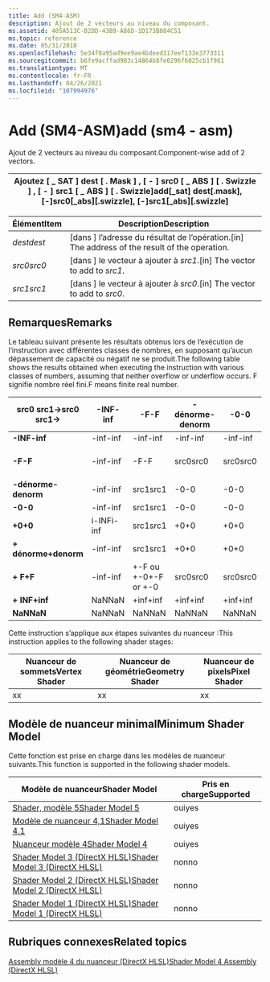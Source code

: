 ```yaml
---
title: Add (SM4-ASM)
description: Ajout de 2 vecteurs au niveau du composant.
ms.assetid: 405A513C-B2DD-43B9-A86D-1D173B084C51
ms.topic: reference
ms.date: 05/31/2018
ms.openlocfilehash: 5e34f0a95ad9ee9ae4bdeed317eef133e3773311
ms.sourcegitcommit: b6fe9acffad983c14864b8fe0296f6025cb1f961
ms.translationtype: MT
ms.contentlocale: fr-FR
ms.lasthandoff: 04/26/2021
ms.locfileid: "107994976"
---
```

# <a name="add-sm4---asm"></a><span data-ttu-id="9c826-103">Add (SM4-ASM)</span><span class="sxs-lookup"><span data-stu-id="9c826-103">add (sm4 - asm)</span></span>

<span data-ttu-id="9c826-104">Ajout de 2 vecteurs au niveau du composant.</span><span class="sxs-lookup"><span data-stu-id="9c826-104">Component-wise add of 2 vectors.</span></span>



| <span data-ttu-id="9c826-105">Ajoutez \[ \_ SAT \] dest \[ . Mask \] , \[ - \] src0 \[ \_ ABS \] \[ . Swizzle \] , \[ - \] src1 \[ \_ ABS \] \[ . Swizzle\]</span><span class="sxs-lookup"><span data-stu-id="9c826-105">add\[\_sat\] dest\[.mask\], \[-\]src0\[\_abs\]\[.swizzle\], \[-\]src1\[\_abs\]\[.swizzle\]</span></span> |
|--------------------------------------------------------------------------------------------|



 



| <span data-ttu-id="9c826-106">Élément</span><span class="sxs-lookup"><span data-stu-id="9c826-106">Item</span></span>                                                            | <span data-ttu-id="9c826-107">Description</span><span class="sxs-lookup"><span data-stu-id="9c826-107">Description</span></span>                                                   |
|-----------------------------------------------------------------|---------------------------------------------------------------|
| <span data-ttu-id="9c826-108"><span id="dest"></span><span id="DEST"></span>*dest*</span><span class="sxs-lookup"><span data-stu-id="9c826-108"><span id="dest"></span><span id="DEST"></span>*dest*</span></span><br/> | <span data-ttu-id="9c826-109">\[dans \] l’adresse du résultat de l’opération.</span><span class="sxs-lookup"><span data-stu-id="9c826-109">\[in\] The address of the result of the operation.</span></span><br/> |
| <span data-ttu-id="9c826-110"><span id="src0"></span><span id="SRC0"></span>*src0*</span><span class="sxs-lookup"><span data-stu-id="9c826-110"><span id="src0"></span><span id="SRC0"></span>*src0*</span></span><br/> | <span data-ttu-id="9c826-111">\[dans \] le vecteur à ajouter à *src1*.</span><span class="sxs-lookup"><span data-stu-id="9c826-111">\[in\] The vector to add to *src1*.</span></span><br/>                |
| <span data-ttu-id="9c826-112"><span id="src1"></span><span id="SRC1"></span>*src1*</span><span class="sxs-lookup"><span data-stu-id="9c826-112"><span id="src1"></span><span id="SRC1"></span>*src1*</span></span><br/> | <span data-ttu-id="9c826-113">\[dans \] le vecteur à ajouter à *src0*.</span><span class="sxs-lookup"><span data-stu-id="9c826-113">\[in\] The vector to add to *src0*.</span></span><br/>                |



 

## <a name="remarks"></a><span data-ttu-id="9c826-114">Remarques</span><span class="sxs-lookup"><span data-stu-id="9c826-114">Remarks</span></span>

<span data-ttu-id="9c826-115">Le tableau suivant présente les résultats obtenus lors de l’exécution de l’instruction avec différentes classes de nombres, en supposant qu’aucun dépassement de capacité ou négatif ne se produit.</span><span class="sxs-lookup"><span data-stu-id="9c826-115">The following table shows the results obtained when executing the instruction with various classes of numbers, assuming that neither overflow or underflow occurs.</span></span> <span data-ttu-id="9c826-116">F signifie nombre réel fini.</span><span class="sxs-lookup"><span data-stu-id="9c826-116">F means finite real number.</span></span>



| <span data-ttu-id="9c826-117">**src0 src1->**</span><span class="sxs-lookup"><span data-stu-id="9c826-117">**src0 src1->**</span></span> | <span data-ttu-id="9c826-118">**-INF**</span><span class="sxs-lookup"><span data-stu-id="9c826-118">**-inf**</span></span> | <span data-ttu-id="9c826-119">**-F**</span><span class="sxs-lookup"><span data-stu-id="9c826-119">**-F**</span></span>     | <span data-ttu-id="9c826-120">**-dénorme**</span><span class="sxs-lookup"><span data-stu-id="9c826-120">**-denorm**</span></span> | <span data-ttu-id="9c826-121">**-0**</span><span class="sxs-lookup"><span data-stu-id="9c826-121">**-0**</span></span> | <span data-ttu-id="9c826-122">**+0**</span><span class="sxs-lookup"><span data-stu-id="9c826-122">**+0**</span></span> | <span data-ttu-id="9c826-123">**dénorme**</span><span class="sxs-lookup"><span data-stu-id="9c826-123">**denorm**</span></span> | <span data-ttu-id="9c826-124">**+ F**</span><span class="sxs-lookup"><span data-stu-id="9c826-124">**+F**</span></span>     | <span data-ttu-id="9c826-125">**+ INF**</span><span class="sxs-lookup"><span data-stu-id="9c826-125">**+inf**</span></span> | <span data-ttu-id="9c826-126">**NaN**</span><span class="sxs-lookup"><span data-stu-id="9c826-126">**NaN**</span></span> |
|--------------------|----------|------------|-------------|--------|--------|------------|------------|----------|---------|
| <span data-ttu-id="9c826-127">**-INF**</span><span class="sxs-lookup"><span data-stu-id="9c826-127">**-inf**</span></span>           | <span data-ttu-id="9c826-128">-inf</span><span class="sxs-lookup"><span data-stu-id="9c826-128">-inf</span></span>     | <span data-ttu-id="9c826-129">-inf</span><span class="sxs-lookup"><span data-stu-id="9c826-129">-inf</span></span>       | <span data-ttu-id="9c826-130">-inf</span><span class="sxs-lookup"><span data-stu-id="9c826-130">-inf</span></span>        | <span data-ttu-id="9c826-131">-inf</span><span class="sxs-lookup"><span data-stu-id="9c826-131">-inf</span></span>   | <span data-ttu-id="9c826-132">-inf</span><span class="sxs-lookup"><span data-stu-id="9c826-132">-inf</span></span>   | <span data-ttu-id="9c826-133">-inf</span><span class="sxs-lookup"><span data-stu-id="9c826-133">-inf</span></span>       | <span data-ttu-id="9c826-134">-inf</span><span class="sxs-lookup"><span data-stu-id="9c826-134">-inf</span></span>       | <span data-ttu-id="9c826-135">NaN</span><span class="sxs-lookup"><span data-stu-id="9c826-135">NaN</span></span>      | <span data-ttu-id="9c826-136">NaN</span><span class="sxs-lookup"><span data-stu-id="9c826-136">NaN</span></span>     |
| <span data-ttu-id="9c826-137">**-F**</span><span class="sxs-lookup"><span data-stu-id="9c826-137">**-F**</span></span>             | <span data-ttu-id="9c826-138">-inf</span><span class="sxs-lookup"><span data-stu-id="9c826-138">-inf</span></span>     | <span data-ttu-id="9c826-139">-F</span><span class="sxs-lookup"><span data-stu-id="9c826-139">-F</span></span>         | <span data-ttu-id="9c826-140">src0</span><span class="sxs-lookup"><span data-stu-id="9c826-140">src0</span></span>        | <span data-ttu-id="9c826-141">src0</span><span class="sxs-lookup"><span data-stu-id="9c826-141">src0</span></span>   | <span data-ttu-id="9c826-142">src0</span><span class="sxs-lookup"><span data-stu-id="9c826-142">src0</span></span>   | <span data-ttu-id="9c826-143">src0</span><span class="sxs-lookup"><span data-stu-id="9c826-143">src0</span></span>       | <span data-ttu-id="9c826-144">+-F ou +-0</span><span class="sxs-lookup"><span data-stu-id="9c826-144">+-F or +-0</span></span> | <span data-ttu-id="9c826-145">+inf</span><span class="sxs-lookup"><span data-stu-id="9c826-145">+inf</span></span>     | <span data-ttu-id="9c826-146">NaN</span><span class="sxs-lookup"><span data-stu-id="9c826-146">NaN</span></span>     |
| <span data-ttu-id="9c826-147">**-dénorme**</span><span class="sxs-lookup"><span data-stu-id="9c826-147">**-denorm**</span></span>        | <span data-ttu-id="9c826-148">-inf</span><span class="sxs-lookup"><span data-stu-id="9c826-148">-inf</span></span>     | <span data-ttu-id="9c826-149">src1</span><span class="sxs-lookup"><span data-stu-id="9c826-149">src1</span></span>       | <span data-ttu-id="9c826-150">-0</span><span class="sxs-lookup"><span data-stu-id="9c826-150">-0</span></span>          | <span data-ttu-id="9c826-151">-0</span><span class="sxs-lookup"><span data-stu-id="9c826-151">-0</span></span>     | <span data-ttu-id="9c826-152">+0</span><span class="sxs-lookup"><span data-stu-id="9c826-152">+0</span></span>     | <span data-ttu-id="9c826-153">+0</span><span class="sxs-lookup"><span data-stu-id="9c826-153">+0</span></span>         | <span data-ttu-id="9c826-154">src1</span><span class="sxs-lookup"><span data-stu-id="9c826-154">src1</span></span>       | <span data-ttu-id="9c826-155">+inf</span><span class="sxs-lookup"><span data-stu-id="9c826-155">+inf</span></span>     | <span data-ttu-id="9c826-156">NaN</span><span class="sxs-lookup"><span data-stu-id="9c826-156">NaN</span></span>     |
| <span data-ttu-id="9c826-157">**-0**</span><span class="sxs-lookup"><span data-stu-id="9c826-157">**-0**</span></span>             | <span data-ttu-id="9c826-158">-inf</span><span class="sxs-lookup"><span data-stu-id="9c826-158">-inf</span></span>     | <span data-ttu-id="9c826-159">src1</span><span class="sxs-lookup"><span data-stu-id="9c826-159">src1</span></span>       | <span data-ttu-id="9c826-160">-0</span><span class="sxs-lookup"><span data-stu-id="9c826-160">-0</span></span>          | <span data-ttu-id="9c826-161">-0</span><span class="sxs-lookup"><span data-stu-id="9c826-161">-0</span></span>     | <span data-ttu-id="9c826-162">+0</span><span class="sxs-lookup"><span data-stu-id="9c826-162">+0</span></span>     | <span data-ttu-id="9c826-163">+0</span><span class="sxs-lookup"><span data-stu-id="9c826-163">+0</span></span>         | <span data-ttu-id="9c826-164">src1</span><span class="sxs-lookup"><span data-stu-id="9c826-164">src1</span></span>       | <span data-ttu-id="9c826-165">+inf</span><span class="sxs-lookup"><span data-stu-id="9c826-165">+inf</span></span>     | <span data-ttu-id="9c826-166">NaN</span><span class="sxs-lookup"><span data-stu-id="9c826-166">NaN</span></span>     |
| <span data-ttu-id="9c826-167">**+0**</span><span class="sxs-lookup"><span data-stu-id="9c826-167">**+0**</span></span>             | <span data-ttu-id="9c826-168">i-INF</span><span class="sxs-lookup"><span data-stu-id="9c826-168">i-inf</span></span>    | <span data-ttu-id="9c826-169">src1</span><span class="sxs-lookup"><span data-stu-id="9c826-169">src1</span></span>       | <span data-ttu-id="9c826-170">+0</span><span class="sxs-lookup"><span data-stu-id="9c826-170">+0</span></span>          | <span data-ttu-id="9c826-171">+0</span><span class="sxs-lookup"><span data-stu-id="9c826-171">+0</span></span>     | <span data-ttu-id="9c826-172">+0</span><span class="sxs-lookup"><span data-stu-id="9c826-172">+0</span></span>     | <span data-ttu-id="9c826-173">+0</span><span class="sxs-lookup"><span data-stu-id="9c826-173">+0</span></span>         | <span data-ttu-id="9c826-174">src1</span><span class="sxs-lookup"><span data-stu-id="9c826-174">src1</span></span>       | <span data-ttu-id="9c826-175">+inf</span><span class="sxs-lookup"><span data-stu-id="9c826-175">+inf</span></span>     | <span data-ttu-id="9c826-176">NaN</span><span class="sxs-lookup"><span data-stu-id="9c826-176">NaN</span></span>     |
| <span data-ttu-id="9c826-177">**+ dénorme**</span><span class="sxs-lookup"><span data-stu-id="9c826-177">**+denorm**</span></span>        | <span data-ttu-id="9c826-178">-inf</span><span class="sxs-lookup"><span data-stu-id="9c826-178">-inf</span></span>     | <span data-ttu-id="9c826-179">src1</span><span class="sxs-lookup"><span data-stu-id="9c826-179">src1</span></span>       | <span data-ttu-id="9c826-180">+0</span><span class="sxs-lookup"><span data-stu-id="9c826-180">+0</span></span>          | <span data-ttu-id="9c826-181">+0</span><span class="sxs-lookup"><span data-stu-id="9c826-181">+0</span></span>     | <span data-ttu-id="9c826-182">+0</span><span class="sxs-lookup"><span data-stu-id="9c826-182">+0</span></span>     | <span data-ttu-id="9c826-183">+0</span><span class="sxs-lookup"><span data-stu-id="9c826-183">+0</span></span>         | <span data-ttu-id="9c826-184">src1</span><span class="sxs-lookup"><span data-stu-id="9c826-184">src1</span></span>       | <span data-ttu-id="9c826-185">+inf</span><span class="sxs-lookup"><span data-stu-id="9c826-185">+inf</span></span>     | <span data-ttu-id="9c826-186">NaN</span><span class="sxs-lookup"><span data-stu-id="9c826-186">NaN</span></span>     |
| <span data-ttu-id="9c826-187">**+ F**</span><span class="sxs-lookup"><span data-stu-id="9c826-187">**+F**</span></span>             | <span data-ttu-id="9c826-188">-inf</span><span class="sxs-lookup"><span data-stu-id="9c826-188">-inf</span></span>     | <span data-ttu-id="9c826-189">+-F ou +-0</span><span class="sxs-lookup"><span data-stu-id="9c826-189">+-F or +-0</span></span> | <span data-ttu-id="9c826-190">src0</span><span class="sxs-lookup"><span data-stu-id="9c826-190">src0</span></span>        | <span data-ttu-id="9c826-191">src0</span><span class="sxs-lookup"><span data-stu-id="9c826-191">src0</span></span>   | <span data-ttu-id="9c826-192">src0</span><span class="sxs-lookup"><span data-stu-id="9c826-192">src0</span></span>   | <span data-ttu-id="9c826-193">src0</span><span class="sxs-lookup"><span data-stu-id="9c826-193">src0</span></span>       | <span data-ttu-id="9c826-194">+ F</span><span class="sxs-lookup"><span data-stu-id="9c826-194">+F</span></span>         | <span data-ttu-id="9c826-195">+inf</span><span class="sxs-lookup"><span data-stu-id="9c826-195">+inf</span></span>     | <span data-ttu-id="9c826-196">NaN</span><span class="sxs-lookup"><span data-stu-id="9c826-196">NaN</span></span>     |
| <span data-ttu-id="9c826-197">**+ INF**</span><span class="sxs-lookup"><span data-stu-id="9c826-197">**+inf**</span></span>           | <span data-ttu-id="9c826-198">NaN</span><span class="sxs-lookup"><span data-stu-id="9c826-198">NaN</span></span>      | <span data-ttu-id="9c826-199">+inf</span><span class="sxs-lookup"><span data-stu-id="9c826-199">+inf</span></span>       | <span data-ttu-id="9c826-200">+inf</span><span class="sxs-lookup"><span data-stu-id="9c826-200">+inf</span></span>        | <span data-ttu-id="9c826-201">+inf</span><span class="sxs-lookup"><span data-stu-id="9c826-201">+inf</span></span>   | <span data-ttu-id="9c826-202">+inf</span><span class="sxs-lookup"><span data-stu-id="9c826-202">+inf</span></span>   | <span data-ttu-id="9c826-203">+inf</span><span class="sxs-lookup"><span data-stu-id="9c826-203">+inf</span></span>       | <span data-ttu-id="9c826-204">+inf</span><span class="sxs-lookup"><span data-stu-id="9c826-204">+inf</span></span>       | <span data-ttu-id="9c826-205">+inf</span><span class="sxs-lookup"><span data-stu-id="9c826-205">+inf</span></span>     | <span data-ttu-id="9c826-206">NaN</span><span class="sxs-lookup"><span data-stu-id="9c826-206">NaN</span></span>     |
| <span data-ttu-id="9c826-207">**NaN**</span><span class="sxs-lookup"><span data-stu-id="9c826-207">**NaN**</span></span>            | <span data-ttu-id="9c826-208">NaN</span><span class="sxs-lookup"><span data-stu-id="9c826-208">NaN</span></span>      | <span data-ttu-id="9c826-209">NaN</span><span class="sxs-lookup"><span data-stu-id="9c826-209">NaN</span></span>        | <span data-ttu-id="9c826-210">NaN</span><span class="sxs-lookup"><span data-stu-id="9c826-210">NaN</span></span>         | <span data-ttu-id="9c826-211">NaN</span><span class="sxs-lookup"><span data-stu-id="9c826-211">NaN</span></span>    | <span data-ttu-id="9c826-212">NaN</span><span class="sxs-lookup"><span data-stu-id="9c826-212">NaN</span></span>    | <span data-ttu-id="9c826-213">NaN</span><span class="sxs-lookup"><span data-stu-id="9c826-213">NaN</span></span>        | <span data-ttu-id="9c826-214">NaN</span><span class="sxs-lookup"><span data-stu-id="9c826-214">NaN</span></span>        | <span data-ttu-id="9c826-215">NaN</span><span class="sxs-lookup"><span data-stu-id="9c826-215">NaN</span></span>      | <span data-ttu-id="9c826-216">NaN</span><span class="sxs-lookup"><span data-stu-id="9c826-216">NaN</span></span>     |



 

<span data-ttu-id="9c826-217">Cette instruction s’applique aux étapes suivantes du nuanceur :</span><span class="sxs-lookup"><span data-stu-id="9c826-217">This instruction applies to the following shader stages:</span></span>



| <span data-ttu-id="9c826-218">Nuanceur de sommets</span><span class="sxs-lookup"><span data-stu-id="9c826-218">Vertex Shader</span></span> | <span data-ttu-id="9c826-219">Nuanceur de géométrie</span><span class="sxs-lookup"><span data-stu-id="9c826-219">Geometry Shader</span></span> | <span data-ttu-id="9c826-220">Nuanceur de pixels</span><span class="sxs-lookup"><span data-stu-id="9c826-220">Pixel Shader</span></span> |
|---------------|-----------------|--------------|
| <span data-ttu-id="9c826-221">x</span><span class="sxs-lookup"><span data-stu-id="9c826-221">x</span></span>             | <span data-ttu-id="9c826-222">x</span><span class="sxs-lookup"><span data-stu-id="9c826-222">x</span></span>               | <span data-ttu-id="9c826-223">x</span><span class="sxs-lookup"><span data-stu-id="9c826-223">x</span></span>            |



 

## <a name="minimum-shader-model"></a><span data-ttu-id="9c826-224">Modèle de nuanceur minimal</span><span class="sxs-lookup"><span data-stu-id="9c826-224">Minimum Shader Model</span></span>

<span data-ttu-id="9c826-225">Cette fonction est prise en charge dans les modèles de nuanceur suivants.</span><span class="sxs-lookup"><span data-stu-id="9c826-225">This function is supported in the following shader models.</span></span>



| <span data-ttu-id="9c826-226">Modèle de nuanceur</span><span class="sxs-lookup"><span data-stu-id="9c826-226">Shader Model</span></span>                                              | <span data-ttu-id="9c826-227">Pris en charge</span><span class="sxs-lookup"><span data-stu-id="9c826-227">Supported</span></span> |
|-----------------------------------------------------------|-----------|
| [<span data-ttu-id="9c826-228">Shader, modèle 5</span><span class="sxs-lookup"><span data-stu-id="9c826-228">Shader Model 5</span></span>](d3d11-graphics-reference-sm5.md)        | <span data-ttu-id="9c826-229">oui</span><span class="sxs-lookup"><span data-stu-id="9c826-229">yes</span></span>       |
| [<span data-ttu-id="9c826-230">Modèle de nuanceur 4,1</span><span class="sxs-lookup"><span data-stu-id="9c826-230">Shader Model 4.1</span></span>](dx-graphics-hlsl-sm4.md)              | <span data-ttu-id="9c826-231">oui</span><span class="sxs-lookup"><span data-stu-id="9c826-231">yes</span></span>       |
| [<span data-ttu-id="9c826-232">Nuanceur modèle 4</span><span class="sxs-lookup"><span data-stu-id="9c826-232">Shader Model 4</span></span>](dx-graphics-hlsl-sm4.md)                | <span data-ttu-id="9c826-233">oui</span><span class="sxs-lookup"><span data-stu-id="9c826-233">yes</span></span>       |
| [<span data-ttu-id="9c826-234">Shader Model 3 (DirectX HLSL)</span><span class="sxs-lookup"><span data-stu-id="9c826-234">Shader Model 3 (DirectX HLSL)</span></span>](dx-graphics-hlsl-sm3.md) | <span data-ttu-id="9c826-235">non</span><span class="sxs-lookup"><span data-stu-id="9c826-235">no</span></span>        |
| [<span data-ttu-id="9c826-236">Shader Model 2 (DirectX HLSL)</span><span class="sxs-lookup"><span data-stu-id="9c826-236">Shader Model 2 (DirectX HLSL)</span></span>](dx-graphics-hlsl-sm2.md) | <span data-ttu-id="9c826-237">non</span><span class="sxs-lookup"><span data-stu-id="9c826-237">no</span></span>        |
| [<span data-ttu-id="9c826-238">Shader Model 1 (DirectX HLSL)</span><span class="sxs-lookup"><span data-stu-id="9c826-238">Shader Model 1 (DirectX HLSL)</span></span>](dx-graphics-hlsl-sm1.md) | <span data-ttu-id="9c826-239">non</span><span class="sxs-lookup"><span data-stu-id="9c826-239">no</span></span>        |



 

## <a name="related-topics"></a><span data-ttu-id="9c826-240">Rubriques connexes</span><span class="sxs-lookup"><span data-stu-id="9c826-240">Related topics</span></span>

<dl> <dt>

[<span data-ttu-id="9c826-241">Assembly modèle 4 du nuanceur (DirectX HLSL)</span><span class="sxs-lookup"><span data-stu-id="9c826-241">Shader Model 4 Assembly (DirectX HLSL)</span></span>](dx-graphics-hlsl-sm4-asm.md)
</dt> </dl>

 

 





